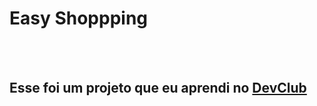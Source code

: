 <h1>Easy Shoppping</h1>
<br>
<br>
<h2>Esse foi um projeto que eu aprendi no <a href=""https://rodolfomori.com.br/devclub>DevClub</a></h2>
